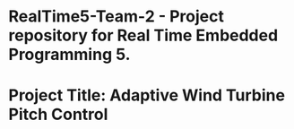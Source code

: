 # RealTime5-Team-2 - Project repository for Real Time Embedded Programming 5.

# Project Title: Adaptive Wind Turbine Pitch Control

